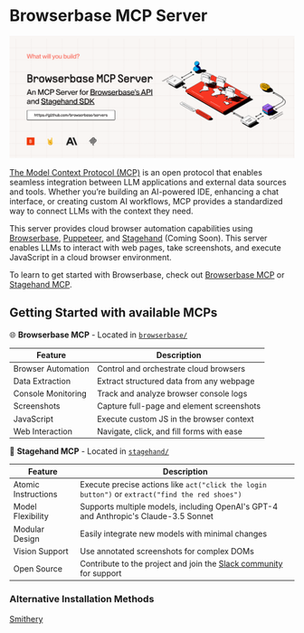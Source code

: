 # Browserbase MCP Server

![cover](assets/cover-mcp.png)

[The Model Context Protocol (MCP)](https://modelcontextprotocol.io/introduction) is an open protocol that enables seamless integration between LLM applications and external data sources and tools. Whether you’re building an AI-powered IDE, enhancing a chat interface, or creating custom AI workflows, MCP provides a standardized way to connect LLMs with the context they need.

This server provides cloud browser automation capabilities using [Browserbase](https://www.browserbase.com/), [Puppeteer](https://pptr.dev/), and [Stagehand](https://github.com/browserbase/stagehand) (Coming Soon). This server enables LLMs to interact with web pages, take screenshots, and execute JavaScript in a cloud browser environment.

To learn to get started with Browserbase, check out [Browserbase MCP](./browserbase/README.md) or [Stagehand MCP](./stagehand/README.md).

## Getting Started with available MCPs

🌐 **Browserbase MCP** - Located in [`browserbase/`](./browserbase/)

| Feature            | Description                               |
| ------------------ | ----------------------------------------- |
| Browser Automation | Control and orchestrate cloud browsers    |
| Data Extraction    | Extract structured data from any webpage  |
| Console Monitoring | Track and analyze browser console logs    |
| Screenshots        | Capture full-page and element screenshots |
| JavaScript         | Execute custom JS in the browser context  |
| Web Interaction    | Navigate, click, and fill forms with ease |

🤘 **Stagehand MCP** - Located in [`stagehand/`](./stagehand/)

| Feature             | Description                                                                                                                                                    |
| ------------------- | -------------------------------------------------------------------------------------------------------------------------------------------------------------- |
| Atomic Instructions | Execute precise actions like `act("click the login button")` or `extract("find the red shoes")`                                                                |
| Model Flexibility   | Supports multiple models, including OpenAI's GPT-4 and Anthropic's Claude-3.5 Sonnet                                                                           |
| Modular Design      | Easily integrate new models with minimal changes                                                                                                               |
| Vision Support      | Use annotated screenshots for complex DOMs                                                                                                                     |
| Open Source         | Contribute to the project and join the [Slack community](https://join.slack.com/t/stagehand-dev/shared_invite/zt-2uvuobu50-~wVSx2Si75CPa3332hwVEw) for support |

### Alternative Installation Methods

[Smithery](https://smithery.ai/server/@browserbasehq/mcp-browserbase)
